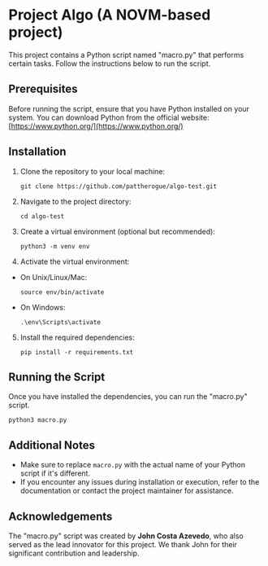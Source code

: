 # Project Algo (A NOVM-based project)

This project contains a Python script named "macro.py" that performs certain tasks. Follow the instructions below to run the script.

## Prerequisites

Before running the script, ensure that you have Python installed on your system. You can download Python from the official website: [https://www.python.org/](https://www.python.org/)

## Installation

1. Clone the repository to your local machine:
   ```  
   git clone https://github.com/pattherogue/algo-test.git
   ```
3. Navigate to the project directory:
   ```
   cd algo-test
   ```
5. Create a virtual environment (optional but recommended):
   ```
   python3 -m venv env
   ```
7. Activate the virtual environment:
   
- On Unix/Linux/Mac:
  ```
  source env/bin/activate
  ```

- On Windows:
  ```
  .\env\Scripts\activate
  ```

5. Install the required dependencies:
   ```
   pip install -r requirements.txt
   ```
## Running the Script

   Once you have installed the dependencies, you can run the "macro.py" script.
   ```
   python3 macro.py
   ```
## Additional Notes

- Make sure to replace `macro.py` with the actual name of your Python script if it's different.
- If you encounter any issues during installation or execution, refer to the documentation or contact the project maintainer for assistance.

## Acknowledgements

The "macro.py" script was created by **John Costa Azevedo**, who also served as the lead innovator for this project. We thank John for their significant contribution and leadership.
